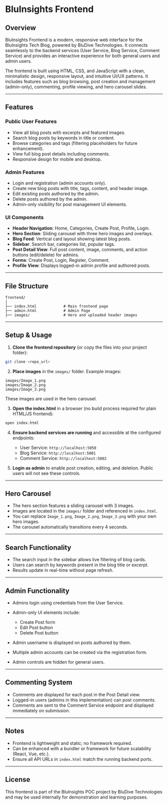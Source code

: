 # BluInsights Frontend

## Overview

BluInsights Frontend is a modern, responsive web interface for the BluInsights Tech Blog, powered by BluDive Technologies. It connects seamlessly to the backend services (User Service, Blog Service, Comment Service) and provides an interactive experience for both general users and admin users.

The frontend is built using HTML, CSS, and JavaScript with a clean, minimalistic design, responsive layout, and intuitive UI/UX patterns. It includes features such as blog browsing, post creation and management (admin-only), commenting, profile viewing, and hero carousel slides.

---

## Features

### Public User Features

* View all blog posts with excerpts and featured images.
* Search blog posts by keywords in title or content.
* Browse categories and tags (filtering placeholders for future enhancement).
* View full blog post details including comments.
* Responsive design for mobile and desktop.

### Admin Features

* Login and registration (admin accounts only).
* Create new blog posts with title, tags, content, and header image.
* Edit existing posts authored by the admin.
* Delete posts authored by the admin.
* Admin-only visibility for post management UI elements.

### UI Components

* **Header Navigation**: Home, Categories, Create Post, Profile, Login.
* **Hero Section**: Sliding carousel with three hero images and overlays.
* **Blog Feed**: Vertical card layout showing latest blog posts.
* **Sidebar**: Search bar, categories list, popular tags.
* **Post Detail View**: Full post content, image, comments, and action buttons (edit/delete) for admins.
* **Forms**: Create Post, Login, Register, Comment.
* **Profile View**: Displays logged-in admin profile and authored posts.

---

## File Structure

```
frontend/
│
├── index.html            # Main frontend page
├── admin.html            # Admin Page
├── images/               # Hero and uploaded header images
```

---

## Setup & Usage

1. **Clone the frontend repository** (or copy the files into your project folder):

```bash
git clone <repo_url>
```

2. **Place images** in the `images/` folder. Example images:

```
images/Image_1.png
images/Image_2.png
images/Image_3.png
```

These images are used in the hero carousel.

3. **Open the index.html** in a browser (no build process required for plain HTML/JS frontend):

```bash
open index.html
```

4. **Ensure backend services are running** and accessible at the configured endpoints:

   * User Service: `http://localhost:5050`
   * Blog Service: `http://localhost:5001`
   * Comment Service: `http://localhost:5002`

5. **Login as admin** to enable post creation, editing, and deletion. Public users will not see these controls.

---

## Hero Carousel

* The hero section features a sliding carousel with 3 images.
* Images are located in the `images/` folder and referenced in `index.html`.
* You can replace `Image_1.png`, `Image_2.png`, `Image_3.png` with your own hero images.
* The carousel automatically transitions every 4 seconds.

---

## Search Functionality

* The search input in the sidebar allows live filtering of blog cards.
* Users can search by keywords present in the blog title or excerpt.
* Results update in real-time without page refresh.

---

## Admin Functionality

* Admins login using credentials from the User Service.
* Admin-only UI elements include:

  * Create Post form
  * Edit Post button
  * Delete Post button
* Admin username is displayed on posts authored by them.
* Multiple admin accounts can be created via the registration form.
* Admin controls are hidden for general users.

---

## Commenting System

* Comments are displayed for each post in the Post Detail view.
* Logged-in users (admins in this implementation) can post comments.
* Comments are sent to the Comment Service endpoint and displayed immediately on submission.

---

## Notes

* Frontend is lightweight and static; no framework required.
* Can be enhanced with a bundler or framework for future scalability (React, Vue, etc.).
* Ensure all API URLs in `index.html` match the running backend ports.

---

## License

This frontend is part of the BluInsights POC project by BluDive Technologies and may be used internally for demonstration and learning purposes.
